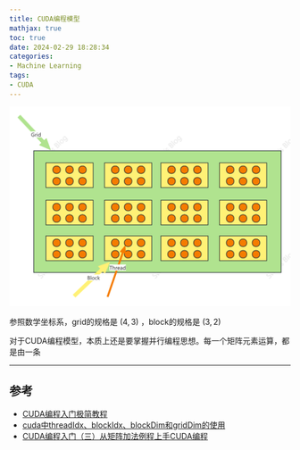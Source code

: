 ```yaml
---
title: CUDA编程模型
mathjax: true
toc: true
date: 2024-02-29 18:28:34
categories:
- Machine Learning
tags:
- CUDA
---
```

![CUDA](https://raw.githubusercontent.com/TransformersWsz/picx-images-hosting/master/GPU%E5%86%85%E5%AD%98%E6%A8%A1%E5%9E%8B.mcrgzor0hj4.png)

参照数学坐标系，grid的规格是 $(4,3)$ ，block的规格是 $(3,2)$

<!--more-->
对于CUDA编程模型，本质上还是要掌握并行编程思想。每一个矩阵元素运算，都是由一条
___

## 参考

- [CUDA编程入门极简教程](https://zhuanlan.zhihu.com/p/34587739)
- [cuda中threadIdx、blockIdx、blockDim和gridDim的使用](https://blog.csdn.net/qq_43715171/article/details/121794135)
- [CUDA编程入门（三）从矩阵加法例程上手CUDA编程](https://zhuanlan.zhihu.com/p/97192227)